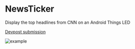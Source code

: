 # NewsTicker
Display the top headlines from CNN on an Android Things LED

[Devpost submission](https://rowanlocalhackday2017.devpost.com/submissions/83767-news-ticker)



![example](https://user-images.githubusercontent.com/6628497/33520924-390e5196-d792-11e7-8536-be34b0f3c79c.gif)
